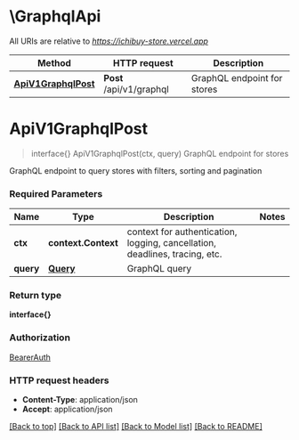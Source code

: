 # \GraphqlApi

All URIs are relative to *https://ichibuy-store.vercel.app*

Method | HTTP request | Description
------------- | ------------- | -------------
[**ApiV1GraphqlPost**](GraphqlApi.md#ApiV1GraphqlPost) | **Post** /api/v1/graphql | GraphQL endpoint for stores


# **ApiV1GraphqlPost**
> interface{} ApiV1GraphqlPost(ctx, query)
GraphQL endpoint for stores

GraphQL endpoint to query stores with filters, sorting and pagination

### Required Parameters

Name | Type | Description  | Notes
------------- | ------------- | ------------- | -------------
 **ctx** | **context.Context** | context for authentication, logging, cancellation, deadlines, tracing, etc.
  **query** | [**Query**](Query.md)| GraphQL query | 

### Return type

**interface{}**

### Authorization

[BearerAuth](../README.md#BearerAuth)

### HTTP request headers

 - **Content-Type**: application/json
 - **Accept**: application/json

[[Back to top]](#) [[Back to API list]](../README.md#documentation-for-api-endpoints) [[Back to Model list]](../README.md#documentation-for-models) [[Back to README]](../README.md)

